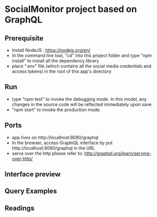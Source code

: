 # SocialMonitor project based on GraphQL

## Prerequisite
- Install NodeJS : https://nodejs.org/en/
- In the command line tool, "cd" into this project folder and type "npm install" to install all the dependency library
- place ".env" file (which contains all the social media credentials and access tokens) in the root of this app's directory

## Run
- type "npm test" to invoke the debugging mode. In this model, any changes in the source code will be reflected immediately upon save
- "npm start" to invoke the production mode.

## Ports
- app lives on http://localhost:8080/graphql
- In the browser, access GraphiQL interface by put http://localhost:8080/graphql in the URL
- serve over the http please refer to: http://graphql.org/learn/serving-over-http/

## Interface preview

## Query Examples

## Readings